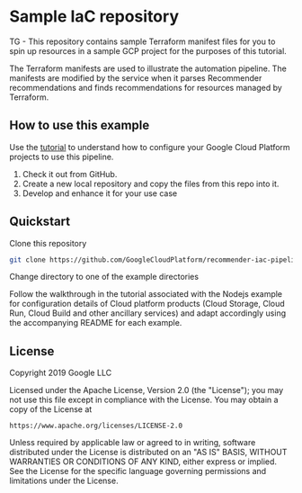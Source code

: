 # Sample IaC repository

TG - This repository contains sample Terraform manifest files for you to spin up
resources in a sample GCP project for the purposes of this tutorial.

The Terraform manifests are used to illustrate the automation pipeline. The manifests
are modified by the service when it parses Recommender recommendations and finds
recommendations for resources managed by Terraform.


## How to use this example

Use the [tutorial](https://cloud.google.com/recommender/docs/tutorial-iac) to understand how to configure
your Google Cloud Platform projects to use this pipeline.

1.  Check it out from GitHub.
2.  Create a new local repository and copy the files from this repo into it.
3.  Develop and enhance it for your use case

## Quickstart

Clone this repository

```sh
git clone https://github.com/GoogleCloudPlatform/recommender-iac-pipeline-nodejs-tutorial.git
```

Change directory to one of the example directories

Follow the walkthrough in the tutorial associated with the Nodejs example for
configuration details of Cloud platform products (Cloud Storage, Cloud Run, Cloud Build
and other ancillary services) and adapt accordingly using the accompanying README for
each example.

## License

Copyright 2019 Google LLC

Licensed under the Apache License, Version 2.0 (the "License"); you may not use
this file except in compliance with the License. You may obtain a copy of the
License at

    https://www.apache.org/licenses/LICENSE-2.0

Unless required by applicable law or agreed to in writing, software distributed
under the License is distributed on an "AS IS" BASIS, WITHOUT WARRANTIES OR
CONDITIONS OF ANY KIND, either express or implied. See the License for the
specific language governing permissions and limitations under the License.
